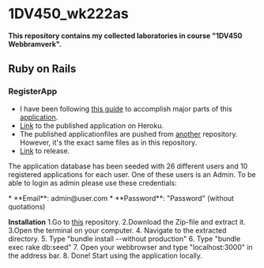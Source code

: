 # 1DV450_wk222as
**This repository contains my collected laboratories in course "1DV450 Webbramverk".**

## Ruby on Rails ##

### RegisterApp  ###
* I have been following [this guide](https://www.railstutorial.org/book/frontmatter) to accomplish major parts of this [application](https://github.com/WictorKihlbaum/1DV450_wk222as/tree/master/RegisterApp).
* [Link](https://dry-hollows-17895.herokuapp.com/) to the published application on Heroku.
* The published applicationfiles are pushed from [another](https://github.com/WictorKihlbaum/RoR-RegisterApp) repository. However, it's the exact same files as in this repository.
* [Link](https://github.com/WictorKihlbaum/1DV450_wk222as/releases/tag/1.0) to release.

<p>
The application database has been seeded with 26 different users and 10 registered applications for each user. One of these users is an Admin. To be able to login as admin please use these credentials:
</p>
* **Email**: admin@user.com
* **Password**: "Password" (without quotations)


**Installation**
1.Go to [this](https://github.com/WictorKihlbaum/RoR-RegisterApp) repository.
2.Download the Zip-file and extract it.
3.Open the terminal on your computer. 
4. Navigate to the extracted directory.
5. Type "bundle install --without production"
6. Type "bundle exec rake db:seed"
7. Open your webbrowser and type "localhost:3000" in the address bar.
8. Done! Start using the application locally.

